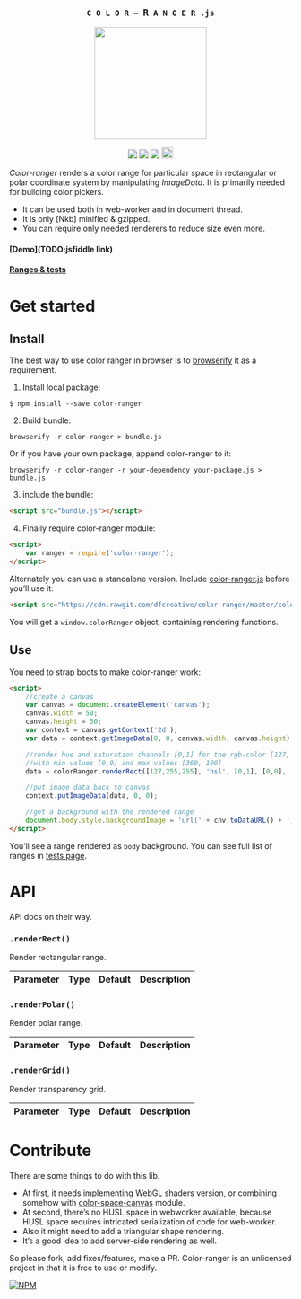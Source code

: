 <h3 align="center">
	<code>&nbsp;C&thinsp;O&thinsp;L&thinsp;O&thinsp;R&thinsp;−&thinsp;<big>R</big>&thinsp;A&thinsp;N&thinsp;G&thinsp;E&thinsp;R&thinsp;.js&nbsp;</code>
</h3>
<p align="center">
	<img src="https://cdn.rawgit.com/dfcreative/color-ranger/design/logo.png" height="200"/>
</p>
<p align="center">
	<a href="https://travis-ci.org/dfcreative/color-ranger"><img src="https://travis-ci.org/dfcreative/color-ranger.svg?branch=master"/></a>
	<a href="https://coveralls.io/r/dfcreative/color-ranger"><img src="https://img.shields.io/coveralls/dfcreative/color-ranger.svg"/></a>
	<a href="https://david-dm.org/dfcreative/color-ranger"><img src="https://david-dm.org/dfcreative/color-ranger.svg"/></a>
	<a href="http://unlicense.org/UNLICENSE"><img src="http://upload.wikimedia.org/wikipedia/commons/6/62/PD-icon.svg" width="20"/></a>
</p>

_Color-ranger_ renders a color range for particular space in rectangular or polar coordinate system by manipulating _ImageData_. It is primarily needed for building color pickers.

* It can be used both in web-worker and in document thread.
* It is only [Nkb] minified & gzipped.
* You can require only needed renderers to reduce size even more.


#### [Demo](TODO:jsfiddle link)

#### [Ranges & tests](https://cdn.rawgit.com/dfcreative/color-space/master/test/index.html)


<!--
You may also be interesting in checking out picky - a color picker based on that.
-->


# Get started

## Install

The best way to use color ranger in browser is to [browserify](https://github.com/substack/node-browserify) it as a requirement.

1. Install local package:

`$ npm install --save color-ranger`

2. Build bundle:

`browserify -r color-ranger > bundle.js`

Or if you have your own package, append color-ranger to it:

`browserify -r color-ranger -r your-dependency your-package.js > bundle.js`

3. include the bundle:

```html
<script src="bundle.js"></script>
```

4. Finally require color-ranger module:

```html
<script>
	var ranger = require('color-ranger');
</script>
```


Alternately you can use a standalone version. Include [color-ranger.js](https://raw.githubusercontent.com/dfcreative/color-space/master/color-space.js) before you’ll use it:

```html
<script src="https://cdn.rawgit.com/dfcreative/color-ranger/master/color-ranger.js"></script>
```

You will get a `window.colorRanger` object, containing rendering functions.


## Use

You need to strap boots to make color-ranger work:

```html
<script>
	//create a canvas
	var canvas = document.createElement('canvas');
	canvas.width = 50;
	canvas.height = 50;
	var context = canvas.getContext('2d');
	var data = context.getImageData(0, 0, canvas.width, canvas.height);

	//render hue and saturation channels [0,1] for the rgb-color [127, 255, 255]
	//with min values [0,0] and max values [360, 100]
	data = colorRanger.renderRect([127,255,255], 'hsl', [0,1], [0,0], [360,100], data);

	//put image data back to canvas
	context.putImageData(data, 0, 0);

	//get a background with the rendered range
	document.body.style.backgroundImage = 'url(' + cnv.toDataURL() + ')';
</script>
```

You’ll see a range rendered as `body` background. You can see full list of ranges in [tests page](https://cdn.rawgit.com/dfcreative/color-space/master/test/index.html).


# API

API docs on their way.

### `.renderRect()`

Render rectangular range.

| Parameter | Type | Default | Description |
|----|----|----|----|


### `.renderPolar()`

Render polar range.

| Parameter | Type | Default | Description |
|----|----|----|----|


### `.renderGrid()`

Render transparency grid.

| Parameter | Type | Default | Description |
|----|----|----|----|



# Contribute

There are some things to do with this lib.

* At first, it needs implementing WebGL shaders version, or combining somehow with [color-space-canvas](https://github.com/rosskettle/color-space-canvas) module.
* At second, there’s no HUSL space in webworker available, because HUSL space requires intricated serialization of code for web-worker.
* Also it might need to add a triangular shape rendering.
* It’s a good idea to add server-side rendering as well.

So please fork, add fixes/features, make a PR. Color-ranger is an unlicensed project in that it is free to use or modify.


[![NPM](https://nodei.co/npm/color-ranger.png?downloads=true&downloadRank=true&stars=true)](https://nodei.co/npm/color-ranger/)
